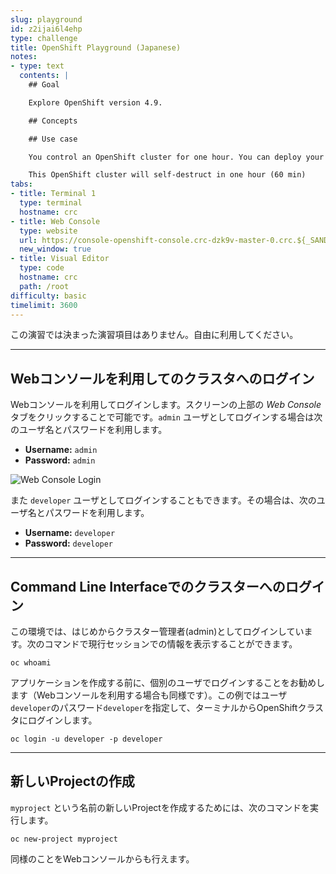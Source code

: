 ```yaml
---
slug: playground
id: z2ijai6l4ehp
type: challenge
title: OpenShift Playground (Japanese)
notes:
- type: text
  contents: |
    ## Goal

    Explore OpenShift version 4.9.

    ## Concepts

    ## Use case

    You control an OpenShift cluster for one hour. You can deploy your own container image, or set up a pipeline to build your application from source, then monitor it with Prometheus as it runs. Use an Operator to deploy and manage a database backend for your web app.

    This OpenShift cluster will self-destruct in one hour (60 min)
tabs:
- title: Terminal 1
  type: terminal
  hostname: crc
- title: Web Console
  type: website
  url: https://console-openshift-console.crc-dzk9v-master-0.crc.${_SANDBOX_ID}.instruqt.io
  new_window: true
- title: Visual Editor
  type: code
  hostname: crc
  path: /root
difficulty: basic
timelimit: 3600
---
```

この演習では決まった演習項目はありません。自由に利用してください。

---

## Webコンソールを利用してのクラスタへのログイン

Webコンソールを利用してログインします。スクリーンの上部の *Web Console* タブをクリックすることで可能です。`admin` ユーザとしてログインする場合は次のユーザ名とパスワードを利用します。

* **Username:** `admin`
* **Password:** `admin`

![Web Console Login](https://raw.githubusercontent.com/openshift-instruqt/instruqt/master/assets/middleware/pipelines/web-console-login.png)


また `developer` ユーザとしてログインすることもできます。その場合は、次のユーザ名とパスワードを利用します。

* **Username:** `developer`
* **Password:** `developer`
---

## Command Line Interfaceでのクラスターへのログイン

この環境では、はじめからクラスター管理者(admin)としてログインしています。次のコマンドで現行セッションでの情報を表示することができます。

```
oc whoami
```

アプリケーションを作成する前に、個別のユーザでログインすることをお勧めします（Webコンソールを利用する場合も同様です）。この例ではユーザ`developer`のパスワード`developer`を指定して、ターミナルからOpenShiftクラスタにログインします。

```
oc login -u developer -p developer
```

---

## 新しいProjectの作成

``myproject`` という名前の新しいProjectを作成するためには、次のコマンドを実行します。

```
oc new-project myproject
```
同様のことをWebコンソールからも行えます。